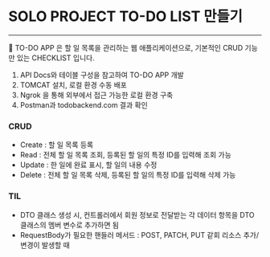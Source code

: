 # SOLO PROJECT TO-DO LIST 만들기
---

🌻 TO-DO APP 은 할 일 목록을 관리하는 웹 애플리케이션으로, 기본적인 CRUD 기능만 있는 CHECKLIST 입니다.

1. API Docs와 테이블 구성을 참고하여 TO-DO APP 개발
2. TOMCAT 설치, 로컬 환경 수동 배포
3. Ngrok 을 통해 외부에서 접근 가능한 로컬 환경 구축
4. Postman과 todobackend.com 결과 확인

### CRUD
- Create : 할 일 목록 등록
- Read : 전체 할 일 목록 조회, 등록된 할 일의 특정 ID를 입력해 조회 가능
- Update : 한 일에 완료 표시, 할 일의 내용 수정
- Delete : 전체 할 일 목록 삭제, 등록된 할 일의 특정 ID를 입력해 삭제 가능

### TIL
- DTO 클래스 생성 시, 컨트롤러에서 회원 정보로 전달받는 각 데이터 항목을 DTO 클래스의 멤버 변수로 추가하면 됨
- RequestBody가 필요한 핸들러 메서드 : POST, PATCH, PUT 같회 리소스 추가/변경이 발생할 때